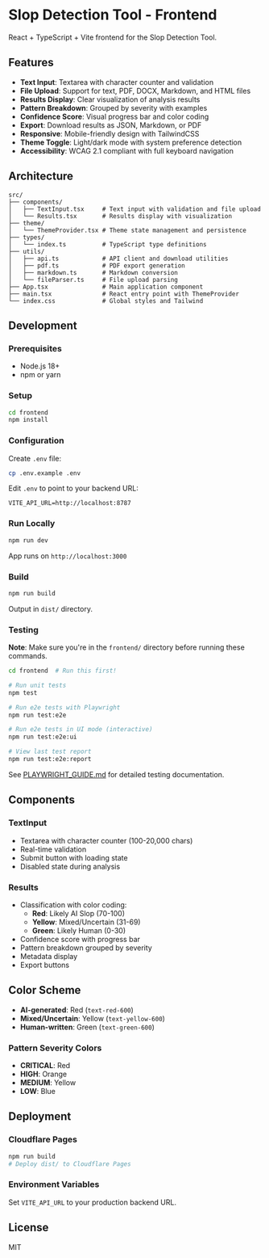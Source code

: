 # Slop Detection Tool - Frontend

React + TypeScript + Vite frontend for the Slop Detection Tool.

## Features

- **Text Input**: Textarea with character counter and validation
- **File Upload**: Support for text, PDF, DOCX, Markdown, and HTML files
- **Results Display**: Clear visualization of analysis results
- **Pattern Breakdown**: Grouped by severity with examples
- **Confidence Score**: Visual progress bar and color coding
- **Export**: Download results as JSON, Markdown, or PDF
- **Responsive**: Mobile-friendly design with TailwindCSS
- **Theme Toggle**: Light/dark mode with system preference detection
- **Accessibility**: WCAG 2.1 compliant with full keyboard navigation

## Architecture

```
src/
├── components/
│   ├── TextInput.tsx     # Text input with validation and file upload
│   └── Results.tsx       # Results display with visualization
├── theme/
│   └── ThemeProvider.tsx # Theme state management and persistence
├── types/
│   └── index.ts          # TypeScript type definitions
├── utils/
│   ├── api.ts            # API client and download utilities
│   ├── pdf.ts            # PDF export generation
│   ├── markdown.ts       # Markdown conversion
│   └── fileParser.ts     # File upload parsing
├── App.tsx               # Main application component
├── main.tsx              # React entry point with ThemeProvider
└── index.css             # Global styles and Tailwind
```

## Development

### Prerequisites

- Node.js 18+
- npm or yarn

### Setup

```bash
cd frontend
npm install
```

### Configuration

Create `.env` file:

```bash
cp .env.example .env
```

Edit `.env` to point to your backend URL:

```
VITE_API_URL=http://localhost:8787
```

### Run Locally

```bash
npm run dev
```

App runs on `http://localhost:3000`

### Build

```bash
npm run build
```

Output in `dist/` directory.

### Testing

**Note**: Make sure you're in the `frontend/` directory before running these commands.

```bash
cd frontend  # Run this first!

# Run unit tests
npm test

# Run e2e tests with Playwright
npm run test:e2e

# Run e2e tests in UI mode (interactive)
npm run test:e2e:ui

# View last test report
npm run test:e2e:report
```

See [PLAYWRIGHT_GUIDE.md](PLAYWRIGHT_GUIDE.md) for detailed testing documentation.

## Components

### TextInput

- Textarea with character counter (100-20,000 chars)
- Real-time validation
- Submit button with loading state
- Disabled state during analysis

### Results

- Classification with color coding:
  - **Red**: Likely AI Slop (70-100)
  - **Yellow**: Mixed/Uncertain (31-69)
  - **Green**: Likely Human (0-30)
- Confidence score with progress bar
- Pattern breakdown grouped by severity
- Metadata display
- Export buttons

## Color Scheme

- **AI-generated**: Red (`text-red-600`)
- **Mixed/Uncertain**: Yellow (`text-yellow-600`)
- **Human-written**: Green (`text-green-600`)

### Pattern Severity Colors

- **CRITICAL**: Red
- **HIGH**: Orange
- **MEDIUM**: Yellow
- **LOW**: Blue

## Deployment

### Cloudflare Pages

```bash
npm run build
# Deploy dist/ to Cloudflare Pages
```

### Environment Variables

Set `VITE_API_URL` to your production backend URL.

## License

MIT
